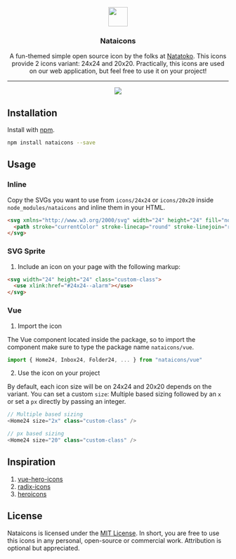<p align="center">
  <a href="https://github.com/afnizarnur/nataicons">
    <img src="https://user-images.githubusercontent.com/4648648/96120944-841ca180-0f19-11eb-892e-4312017f5e8b.png" width="44">
  </a>
</p>
<h3 align="center">Nataicons</h3>

<p align="center">
  A fun-themed simple open source icon by the folks at <a href="https://natatoko.com">Natatoko</a>. This icons provide 2 icons variant: 24x24 and 20x20. Practically, this icons are used on our web application, but feel free to use it on your project!
</p>

---

<div align="center">
  <img src="https://user-images.githubusercontent.com/4648648/96269199-404a9a80-0ff4-11eb-9039-c71f1225c721.png">
</div>

## Installation

Install with [npm](npmjs.com/).

```bash
npm install nataicons --save
```

## Usage

### Inline

Copy the SVGs you want to use from `icons/24x24` or `icons/20x20` inside `node_modules/nataicons` and inline them in your HTML.

```html
<svg xmlns="http://www.w3.org/2000/svg" width="24" height="24" fill="none" viewBox="0 0 24 24">
  <path stroke="currentColor" stroke-linecap="round" stroke-linejoin="round" stroke-width="2" d="M3.5 14l8.515-11v6.5H21L12.015 21v-7H3.5z"/>
</svg>
```

### SVG Sprite

1. Include an icon on your page with the following markup:

```html
<svg width="24" height="24" class="custom-class">
  <use xlink:href="#24x24--alarm"></use>
</svg>
```

### Vue

1.  Import the icon

The Vue component located inside the package, so to import the component make sure to type the package name `nataicons/vue`.

```js
import { Home24, Inbox24, Folder24, ... } from "nataicons/vue"
```

2. Use the icon on your project

By default, each icon size will be on 24x24 and 20x20 depends on the variant. You can set a custom `size`: Multiple based sizing followed by an `x` or set a `px` directly by passing an integer.

```js
// Multiple based sizing
<Home24 size="2x" class="custom-class" />

// px based sizing
<Home24 size="20" class="custom-class" />
```

## Inspiration

1. [vue-hero-icons](https://github.com/matschik/vue-hero-icons)
2. [radix-icons](https://github.com/modulz/radix-icons)
3. [heroicons](https://github.com/tailwindlabs/heroicons)

## License

Nataicons is licensed under the [MIT License](https://github.com/afnizarnur/nataicons//tree/main/LICENSE). In short, you are free to use this icons in any personal, open-source or commercial work. Attribution is optional but appreciated.